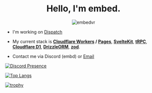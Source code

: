
<h1 align="center">Hello, I'm embed.</h1>
<p align="center"> <img src="https://komarev.com/ghpvc/?username=embedvr" alt="embedvr" /> </p>

- I'm working on [Dispatch](https://addi.lol/dp)

- My current stack is **[Cloudflare Workers](https://workers.cloudflare.com/) / [Pages](https://pages.cloudflare.com/)**, **[SvelteKit](https://kit.svelte.dev/)**, **[tRPC](https://trpc.io/)**, **[Cloudflare D1](https://www.cloudflare.com/developer-platform/d1/)**, **[DrizzleORM](https://orm.drizzle.team/)**, **[zod](https://zod.dev/)**.

- Contact me via Discord (embd) or [Email](mailto:me@addi.lol)

[![Discord Presence](https://lanyard.cnrad.dev/api/476641014841475084)](https://discord.com/users/476641014841475084)

[![Top Langs](https://github-readme-stats.vercel.app/api/top-langs/?username=embedvr)](https://github.com/anuraghazra/github-readme-stats)

[![trophy](https://github-profile-trophy.vercel.app/?username=embedvr&theme=onedark)](https://github.com/ryo-ma/github-profile-trophy)

